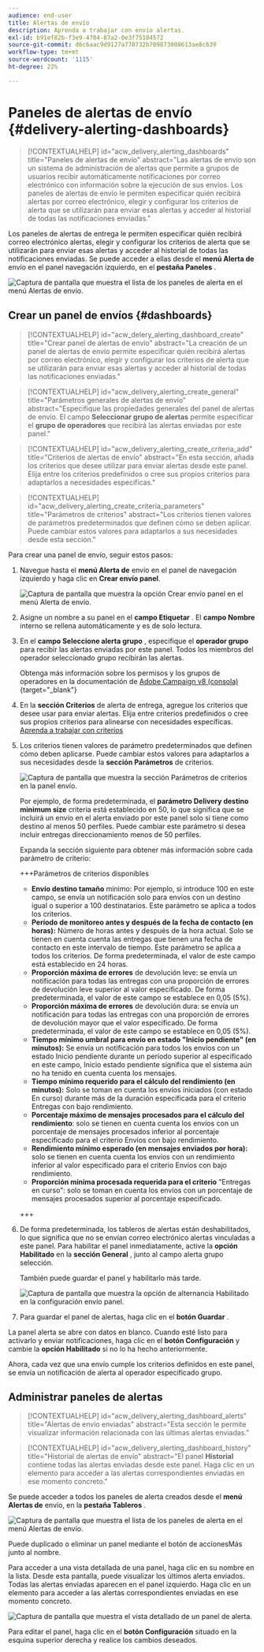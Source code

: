 ```yaml
---
audience: end-user
title: Alertas de envío
description: Aprenda a trabajar con envío alertas.
exl-id: b91ef82b-f3e9-4704-87a2-0e3f75104572
source-git-commit: d6c6aac9d9127a770732b709873008613ae8c639
workflow-type: tm+mt
source-wordcount: '1115'
ht-degree: 22%

---
```


# Paneles de alertas de envío {#delivery-alerting-dashboards}

>[!CONTEXTUALHELP]
>id="acw_delivery_alerting_dashboards"
>title="Paneles de alertas de envío"
>abstract="Las alertas de envío son un sistema de administración de alertas que permite a grupos de usuarios recibir automáticamente notificaciones por correo electrónico con información sobre la ejecución de sus envíos. Los paneles de alertas de envío le permiten especificar quién recibirá alertas por correo electrónico, elegir y configurar los criterios de alerta que se utilizarán para enviar esas alertas y acceder al historial de todas las notificaciones enviadas."

Los paneles de alertas de entrega le permiten especificar quién recibirá correo electrónico alertas, elegir y configurar los criterios de alerta que se utilizarán para enviar esas alertas y acceder al historial de todas las notificaciones enviadas. Se puede acceder a ellas desde el **menú Alerta de** envío en el panel navegación izquierdo, en el **pestaña Paneles** .

![Captura de pantalla que muestra el lista de los paneles de alerta en el menú Alertas de envío.](assets/alerting-dashboard-list.png)

## Crear un panel de envíos {#dashboards}

>[!CONTEXTUALHELP]
>id="acw_delery_alerting_dashboard_create"
>title="Crear panel de alertas de envío"
>abstract="La creación de un panel de alertas de envío permite especificar quién recibirá alertas por correo electrónico, elegir y configurar los criterios de alerta que se utilizarán para enviar esas alertas y acceder al historial de todas las notificaciones enviadas."

>[!CONTEXTUALHELP]
>id="acw_delivery_alerting_create_general"
>title="Parámetros generales de alertas de envío"
>abstract="Especifique las propiedades generales del panel de alertas de envío. El campo **Seleccionar grupo de alertas** permite especificar el **grupo de operadores** que recibirá las alertas enviadas por este panel."

>[!CONTEXTUALHELP]
>id="acw_delivery_alerting_create_criteria_add"
>title="Criterios de alertas de envío"
>abstract="En esta sección, añada los criterios que desee utilizar para enviar alertas desde este panel. Elija entre los criterios predefinidos o cree sus propios criterios para adaptarlos a necesidades específicas."

>[!CONTEXTUALHELP]
>id="acw_delivery_alerting_create_criteria_parameters"
>title="Parámetros de criterios"
>abstract="Los criterios tienen valores de parámetros predeterminados que definen cómo se deben aplicar. Puede cambiar estos valores para adaptarlos a sus necesidades desde esta sección."

Para crear una panel de envío, seguir estos pasos:

1. Navegue hasta el **menú Alerta de** envío en el panel de navegación izquierdo y haga clic en **Crear envío panel**.

   ![Captura de pantalla que muestra la opción Crear envío panel en el menú Alerta de envío.](assets/alerting-dashboard.png)

1. Asigne un nombre a su panel en el **campo Etiquetar** . El **campo Nombre** interno se rellena automáticamente y es de solo lectura.

1. En el **campo Seleccione alerta grupo** , especifique el **operador grupo** para recibir las alertas enviadas por este panel. Todos los miembros del operador seleccionado grupo recibirán las alertas.

   Obtenga más información sobre los permisos y los grupos de operadores en la documentación de [Adobe Campaign v8 (consola)](https://experienceleague.adobe.com/es/docs/campaign/campaign-v8/admin/permissions/gs-permissions){target="_blank"}

1. En la **sección Criterios** de alerta de entrega, agregue los criterios que desee usar para enviar alertas. Elija entre criterios predefinidos o cree sus propios criterios para alinearse con necesidades específicas. [Aprenda a trabajar con criterios](../msg/delivery-alerting-criteria.md)

1. Los criterios tienen valores de parámetro predeterminados que definen cómo deben aplicarse. Puede cambiar estos valores para adaptarlos a sus necesidades desde la **sección Parámetros** de criterios.

   ![Captura de pantalla que muestra la sección Parámetros de criterios en la panel envío.](assets/alerting-criteria-parameters.png)

   Por ejemplo, de forma predeterminada, el **parámetro Delivery destino minimum size** criteria está establecido en 50, lo que significa que se incluirá un envío en el alerta enviado por este panel solo si tiene como destino al menos 50 perfiles. Puede cambiar este parámetro si desea incluir entregas direccionamiento menos de 50 perfiles.

   Expanda la sección siguiente para obtener más información sobre cada parámetro de criterio:

   +++Parámetros de criterios disponibles

   * **Envío destino tamaño** mínimo: Por ejemplo, si introduce 100 en este campo, se envía un notificación solo para envíos con un destino igual o superior a 100 destinatarios. Este parámetro se aplica a todos los criterios.
   * **Período de monitoreo antes y después de la fecha de contacto (en horas):** Número de horas antes y después de la hora actual. Solo se tienen en cuenta cuenta las entregas que tienen una fecha de contacto en este intervalo de tiempo. Este parámetro se aplica a todos los criterios. De forma predeterminada, el valor de este campo está establecido en 24 horas.
   * **Proporción máxima de errores** de devolución leve: se envía un notificación para todas las entregas con una proporción de errores de devolución leve superior al valor especificado. De forma predeterminada, el valor de este campo se establece en 0,05 (5%).
   * **Proporción máxima de errores** de devolución dura: se envía un notificación para todas las entregas con una proporción de errores de devolución mayor que el valor especificado. De forma predeterminada, el valor de este campo se establece en 0,05 (5%).
   * **Tiempo mínimo umbral para envío en estado &quot;Inicio pendiente&quot; (en minutos):** Se envía un notificación para todos los envíos con un estado Inicio pendiente durante un período superior al especificado en este campo, Inicio estado pendiente significa que el sistema aún no ha tenido en cuenta cuenta los mensajes.
   * **Tiempo mínimo requerido para el cálculo del rendimiento (en minutos):** Solo se toman en cuenta los envíos iniciados (con estado En curso) durante más de la duración especificada para el criterio Entregas con bajo rendimiento.
   * **Porcentaje máximo de mensajes procesados para el cálculo del rendimiento**: solo se tienen en cuenta cuenta los envíos con un porcentaje de mensajes procesados inferior al porcentaje especificado para el criterio Envíos con bajo rendimiento.
   * **Rendimiento mínimo esperado (en mensajes enviados por hora):** solo se tienen en cuenta cuenta los envíos con un rendimiento inferior al valor especificado para el criterio Envíos con bajo rendimiento.
   * **Proporción mínima procesada requerida para el criterio** &quot;Entregas en curso&quot;: solo se toman en cuenta los envíos con un porcentaje de mensajes procesados superior al porcentaje especificado.

   +++

1. De forma predeterminada, los tableros de alertas están deshabilitados, lo que significa que no se envían correo electrónico alertas vinculadas a este panel. Para habilitar el panel inmediatamente, active la **opción Habilitado** en la **sección General** , junto al campo alerta grupo selección.

   También puede guardar el panel y habilitarlo más tarde.

   ![Captura de pantalla que muestra la opción de alternancia Habilitado en la configuración envío panel.](assets/alerting-dashboard-enable.png)

1. Para guardar el panel de alertas, haga clic en el **botón Guardar** .

La panel alerta se abre con datos en blanco. Cuando esté listo para activarlo y enviar notificaciones, haga clic en el **botón Configuración** y cambie la **opción Habilitado** si no lo ha hecho anteriormente.

Ahora, cada vez que una envío cumple los criterios definidos en este panel, se envía un notificación de alerta al operador especificado grupo.

## Administrar paneles de alertas

>[!CONTEXTUALHELP]
>id="acw_delivery_alerting_dashboard_alerts"
>title="Alertas de envío enviadas"
>abstract="Esta sección le permite visualizar información relacionada con las últimas alertas enviadas."

>[!CONTEXTUALHELP]
>id="acw_delivery_alerting_dashboard_history"
>title="Historial de alertas de envío"
>abstract="El panel **Historial** contiene todas las alertas enviadas desde este panel. Haga clic en un elemento para acceder a las alertas correspondientes enviadas en ese momento concreto."

Se puede acceder a todos los paneles de alerta creados desde el **menú Alertas de** envío, en la **pestaña Tableros** .

![Captura de pantalla que muestra el lista de los paneles de alerta en el menú Alertas de envío.](assets/alerting-dashboard-list.png)

Puede duplicado o eliminar un panel mediante el botón de acciones **&#x200B;**&#x200B;Más junto al nombre.

Para acceder a una vista detallada de una panel, haga clic en su nombre en la lista. Desde esta pantalla, puede visualizar los últimos alerta enviados. Todas las alertas enviadas aparecen en el panel izquierdo. Haga clic en un elemento para acceder a las alertas correspondientes enviadas en ese momento concreto.

![Captura de pantalla que muestra el vista detallado de un panel de alerta.](assets/alerting-dashboard-details.png)

Para editar el panel, haga clic en el **botón Configuración** situado en la esquina superior derecha y realice los cambios deseados.